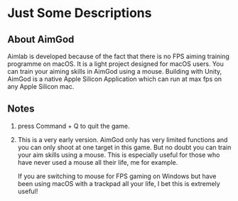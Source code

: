 # Just Some Descriptions

## About AimGod

Aimlab is developed because of the fact that there is no FPS aiming training programme on macOS. It is a light project designed for macOS users. You can train your aiming skills in AimGod using a mouse. Building with Unity, AimGod is a native Apple Silicon Application which can run at max fps on any Apple Silicon mac. 

## Notes

1. press Command + Q to quit the game.

2. This is a very early version. AimGod only has very limited functions and you can only shoot at one target in this game. But no doubt you can train your aim skills using a mouse. This is especially useful for those who have never used a mouse all their life, me for example.

    If you are switching to mouse for FPS gaming on Windows but have been using macOS with a trackpad all your life, I bet this is extremely useful!
    
